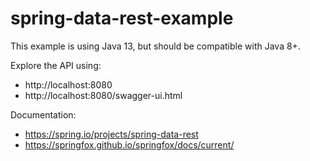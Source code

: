 # spring-data-rest-example

This example is using Java 13, but should be compatible with Java 8+. 

Explore the API using:

* http://localhost:8080 
* http://localhost:8080/swagger-ui.html

Documentation:

* https://spring.io/projects/spring-data-rest
* https://springfox.github.io/springfox/docs/current/
